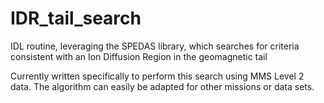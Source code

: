 # IDR_tail_search
IDL routine, leveraging the SPEDAS library, which searches for criteria consistent with an Ion Diffusion Region in the geomagnetic tail

Currently written specifically to perform this search using MMS Level 2 data.  The algorithm can easily be adapted for other missions or data sets.
